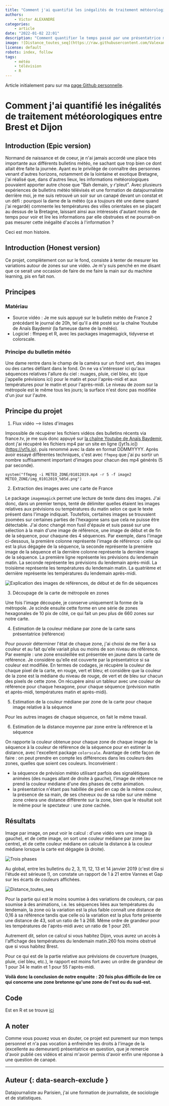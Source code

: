 ```yaml
---
title: "Comment j'ai quantifié les inégalités de traitement météorologiques entre Brest et Dijon"
authors:
    - Victor ALEXANDRE
categories:
    - article
date: "2022-01-02 22:01"
description: "Comment quantifier le temps passé par une présentatrice météo devant une zone de la carte de France : passer de la remarque d'un canapé à une réponse circonstanciée"
image: ![Distance_toutes_seq](https://raw.githubusercontent.com/Valexandre/zones_meteo/main/img/Distance%20moyenne%20toutes%20journ%C3%A9es%20toutes%20s%C3%A9quences.jpg)
license: default
robots: index, follow
tags:
    - météo
    - télévision
    - R
---
```


Article initialement paru sur ma [page Github personnelle](https://github.com/Valexandre/zones_meteo).

# Comment j'ai quantifié les inégalités de traitement météorologiques entre Brest et Dijon

## Introduction (Epic version)

Normand de naissance et de coeur, je n'ai jamais accordé une place très importante aux différents bulletins météo, ne sachant que trop bien ce dont allait être faite la journée. Ayant eu le privilège de connaître des personnes venant d'autres horizons, notamment de la lointaine et exotique Bretagne, j'ai réalisé que, dans d'autres lieux, les informations météorologiques pouvaient apporter autre chose que "Bah demain, y r'pleut". Avec plusieurs expériences de bulletins météo télévisés et une formation de datajournaliste derrière moi, je me suis retrouvé un soir sur un canapé devant un constat et un défi : pourquoi la dame de la météo (ça a toujours été une dame quand j'ai regardé) commente les températures des villes orientales en se plaçant au dessus de la Bretagne, laissant ainsi aux intéressés d'autant moins de temps pour voir et lire les informations par elle obstruées et ne pourrait-on pas mesurer cette inégalité d'accès à l'information ?

Ceci est mon histoire.

## Introduction (Honest version)

Ce projet, complètement con sur le fond, consiste à tenter de mesurer les variations autour de zones sur une vidéo. Je m'y suis penché en me disant que ce serait une occasion de faire de me faire la main sur du machine learning, pis en fait non.

## Principes

### Matériau

- Source vidéo : Je me suis appuyé sur le bulletin météo de France 2 précédant le journal de 20h, tel qu'il a été posté sur la chaîne Youtube de Anaïs Baydemir (la fameuse dame de la météo).
- Logiciel : ffmpeg et R, avec les packages imagemagick, tidyverse et colorscale.

### Principe du bulletin météo

Une dame rentre dans le champ de la caméra sur un fond vert, des images ou des cartes défilant dans le fond. On ne va s'intéresser ici qu'aux séquences relatives l'allure du ciel : nuages, pluie, ciel bleu, etc (que j'appelle prévisions ici) pour le matin et pour l'après-midi et aux températures pour le matin et pour l'après-midi. Le niveau de zoom sur la métropole est le même tous les jours; la surface n'est donc pas modifiée d'un jour sur l'autre.

## Principe du projet

1. Flux vidéo --> listes d'images

Impossible de récupérer les fichiers vidéos des bulletins récents via france.tv, je me suis donc appuyé sur [la chaîne Youtube de Anaïs Baydemir](https://www.youtube.com/channel/UCCjC5WdWYmqLnuwILaJ2Lew), dont j'ai récupéré les fichiers mp4 par un site en ligne ([yt1s.io])(https://yt1s.io), puis renommé avec la date en format DDMMYYYY.
Après avoir essayé différentes techniques, c'est avec `ffmpeg` que j'ai pu sortir un nombre suffisamment important d'images pour chacun des mp4 générés (5 par seconde).

```
system("ffmpeg -i METEO_ZONE/01012019.mp4 -r 5 -f image2 METEO_ZONE/img_01012019_%05d.png")
```

2. Extraction des images avec une carte de France

Le package `imagemagick` permet une lecture de texte dans des images. J'ai donc, dans un premier temps, tenté de délimiter quelles étaient les images relatives aux prévisions ou températures du matin selon ce que le texte présent dans l'image indiquait. Toutefois, certaines images se trouvaient zoomées sur certaines parties de l'hexagone sans que cela ne puisse être détectable.
J'ai donc changé mon fusil d'épaule et suis passé sur une sélection à la main d'une image de référence, une image de début et de fin de la séquence, pour chaqune des 4 séquences. Par exemple, dans l'image ci-dessous, la première colonne représente l'image de référence : celle qui est la plus dégagée de la séquence, la seconde représente la première image de la séquence et la dernière colonne représente la dernière image de la séquence.
La première ligne représente les prévisions du lendemain matin.
La seconde représente les prévisions du lendemain après-midi.
La troisième représente les températures du lendemain matin.
La quatrième et dernière représente les températures du lendemain après-midi.

![Explication des images de références, de début et de fin de séquences](img/montageimagesbases_11012019.jpg)


3. Découpage de la carte de métropole en zones

Une fois l'image découpée, je conserve uniquement la forme de la métropole. Je scinde ensuite cette forme en une série de zones hexagonales de 10 pix de côté, ce qui fait un peu plus de 660 zones sur notre carte.

4. Estimation de la couleur médiane par zone de la carte sans présentatrice (référence)

Pour pouvoir déterminer l'état de chaque zone, j'ai choisi de me fier à sa couleur et au fait qu'elle variait plus ou moins de son niveau de référence. Par exemple : une zone ensoleillée est présentée en jaune dans la carte de référence. Je considère qu'elle est couverte par la présentatrice si sa couleur est modifiée. En termes de codages, je récupère la couleur de chaque pixel de la carte, en rouge, vert et bleu; et considère que la couleur de la zone est la médiane du niveau de rouge, de vert et de bleu sur chacun des pixels de cette zone.
On récupère ainsi un tableur avec une couleur de référence pour chaque hexagone, pour chaque séquence (prévision matin et après-midi, températures matin et après-midi).

5. Estimation de la couleur médiane par zone de la carte pour chaque image relative à la séquence

Pour les autres images de chaque séquence, on fait le même travail.

6. Estimation de la distance moyenne par zone entre la référence et la séquence

On rapporte la couleur obtenue pour chaque zone de chaque image de la séquence à la couleur de référence de la séquence pour en estimer la distance, avec l'excellent package `colorscale`.
Avantage de cette façon de faire : on peut prendre en compte les différences dans les couleurs des zones, quelles que soient ces couleurs.
Inconvénient :
- la séquence de prévision météo utilisant parfois des signalétiques animées (des nuages allant de droite à gauche), l'image de référence ne prend la couleur médiane d'une des phases de cette animation.
- la présentatrice n'étant pas habillée de pied en cap de la même couleur, la présence de sa main, de ses cheveux ou de sa robe sur une même zone créera une distance différente sur la zone, bien que le résultat soit le même pour le spectateur : une zone cachée.

## Résultats

Image par image, on peut voir le calcul : d'une vidéo vers une image (à gauche), et de cette image, on sort une couleur médiane par zone (au centre), et de cette couleur médiane on calcule la distance à la couleur médiane lorsque la carte est dégagée (à droite).

![Trois phases](img/image_couleur_distance.gif)

Au global, entre les bulletins du 2, 3, 11, 12, 13 et 14 janvier 2019 (c'est dire si l'étude est sérieuse !), on constate un rapport de 1 à 21 entre Vannes et Gap sur les écarts de couleurs affichées.

![Distance_toutes_seq](img/Distance%20moyenne%20toutes%20journées%20toutes%20séquences.jpg)

Pour la partie qui est le moins soumise à des variations de couleurs, car pas soumise à des animations, i.e. les séquences liées aux températures du lendemain, la zone où la variation est la plus faible connaît une distance de 0,16 à sa référence tandis que celle où la variation est la plus forte présente une distance de 43, soit un ratio de 1 à 268. Même ordre de grandeur pour les températures de l'après-midi avec un ratio de 1 pour 261.

Autrement dit, selon ce calcul si vous habitez Dijon, vous aurez un accès à l'affichage des températures du lendemain matin.260 fois moins obstrué que si vous habitez Brest.

Pour ce qui est de la partie relative aux prévisions de couverture (nuages, pluie, ciel bleu, etc.), le rapport est moins fort avec un ordre de grandeur de 1 pour 34 le matin et 1 pour 55 l'après-midi.

**Voilà donc la conclusion de notre enquête : 20 fois plus difficile de lire ce qui concerne une zone bretonne qu'une zone de l'est ou du sud-est.**

## Code

Est en R et se trouve [ici](https://raw.githubusercontent.com/Valexandre/zones_meteo/main/code.R)

## A noter

Comme vous pouvez vous en douter, ce projet est purement sur mon temps personnel et n'a pas vocation à enfreindre les droits à l'image de la (excellente au demeurant) présentatrice en question, que je remercie d'avoir publié ces vidéos et ainsi m'avoir permis d'avoir enfin une réponse à une question de canapé.


----

## Auteur {: data-search-exclude }

Datajournaliste au Parisien, j'ai une formation de journaliste, de sociologie et de statistiques.
